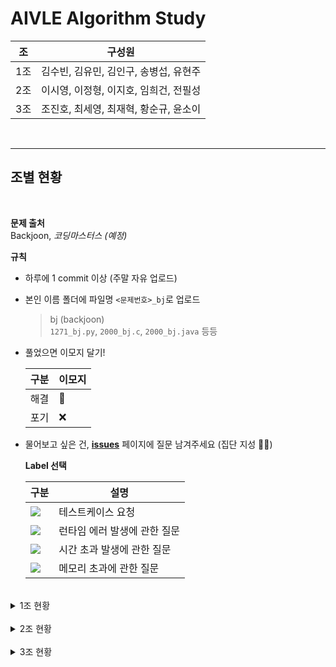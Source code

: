 
# **AIVLE Algorithm Study**

| 조| 구성원 |
|--|--|
| 1조 | 김수빈, 김유민, 김인구, 송병섭, 유현주 |
| 2조 | 이시영, 이정형, 이지호, 임희건, 전필성 |
| 3조 | 조진호, 최세영, 최재혁, 황순규, 윤소이 |

<br>

---

## **조별 현황**

<br>

**문제 출처**  
Backjoon, *코딩마스터스 (예정)*  


**규칙**  

- 하루에 1 commit 이상 (주말 자유 업로드)   

- 본인 이름 폴더에 파일명 `<문제번호>_bj`로 업로드
    > bj (backjoon)  
    > `1271_bj.py`, `2000_bj.c`, `2000_bj.java` 등등
- 풀었으면 이모지 달기!

    | 구분 | 이모지 |
    |--|--|
    | 해결 | 💯 |
    | 포기 | ❌ |

- 물어보고 싶은 건, [**issues**](https://github.com/AIVLE-School-2-Study/Algorithm-study/issues) 페이지에 질문 남겨주세요 (집단 지성 💪💪)
    
    **Label 선택**  

    |구분|설명|
    |--|--|
    |<img src="https://img.shields.io/badge/테스트케이스 요청-141245?style=flat&logoColor=white"/></a> | 테스트케이스 요청 |
    |<img src="https://img.shields.io/badge/런타임 에러-E61659?style=flat&logoColor=white"/></a> | 런타임 에러 발생에 관한 질문 |
    |<img src="https://img.shields.io/badge/시간 초과-1D76DB?style=flat&logoColor=white"/></a> | 시간 초과 발생에 관한 질문 |
    |<img src="https://img.shields.io/badge/메모리 초과-0E8A16?style=flat&logoColor=white"/></a> | 메모리 초과에 관한 질문 |

<br>

<details>
<summary> 1조 현황 </summary>
<div markdown="1">

| 난이도 | 문제 | 출처 | 김수빈 | 김유민 | 김인구 | 송병섭 | 유현주 |   
|--|--|--|--|--|--|--|--|
|b-5|[1271](https://www.acmicpc.net/problem/1271)  | backjoon |  | 💯 |  | 💯 | 💯 |
|b-5|[4101](https://www.acmicpc.net/problem/4101)  | backjoon |  | 💯 |  | 💯 | 💯 |
|b-5|[4999](https://www.acmicpc.net/problem/4999)  | backjoon |  | 💯 |  |  |  |
|b-5|[10430](https://www.acmicpc.net/problem/10430)  | backjoon |  | 💯 |  |  |  |
|b-5|[8393](https://www.acmicpc.net/problem/8393)  | backjoon |  | 💯 |  |  |  |
|b-4|[10768](https://www.acmicpc.net/problem/10768)  | backjoon |  |  |  |  |  |
|b-4|[10808](https://www.acmicpc.net/problem/10808)  | backjoon |  |  |  |  |  |
|b-4|[2440](https://www.acmicpc.net/problem/2440)  | backjoon |  |  |  |  |  |
|b-4|[1264](https://www.acmicpc.net/problem/1264)  | backjoon |  |  |  |  |  |
|b-4|[2439](https://www.acmicpc.net/problem/2439)  | backjoon |  |  |  |  |  |
|b-4|[3046](https://www.acmicpc.net/problem/3046)  | backjoon |  |  |  |  |  |
|b-3|[1247](https://www.acmicpc.net/problem/1247)  | backjoon |  |  |  |  |  |
|b-3|[2442](https://www.acmicpc.net/problem/2442)  | backjoon |  |  |  |  |  |
|b-3|[2525](https://www.acmicpc.net/problem/2525)  | backjoon |  |  |  |  |  |
|b-3|[2588](https://www.acmicpc.net/problem/2588)  | backjoon | 💯 |  |  |  |  |
|b-3|[2914](https://www.acmicpc.net/problem/2914)  | backjoon | 💯 |  |  |  |  |
|b-2|[1152](https://www.acmicpc.net/problem/1152)  | backjoon |  |  |  |  |  |
|b-2|[1297](https://www.acmicpc.net/problem/1297)  | backjoon |  |  |  |  |  |
|b-1|[1110](https://www.acmicpc.net/problem/1110)  | backjoon | 💯 |  |  |  |  |
|b-1|[1157](https://www.acmicpc.net/problem/1157)  | backjoon |  |  |  |  |  |
|b-1|[11653](https://www.acmicpc.net/problem/11653)  | backjoon |  |  |  | |  |
|b-1|[10989](https://www.acmicpc.net/problem/10989)  | backjoon |  |  |  | |  |
|b-1|[2163](https://www.acmicpc.net/problem/2163)  | backjoon |  |  |  |  |  |
|b-1|[1259](https://www.acmicpc.net/problem/1259)  | backjoon |  |  |  |  |  |



</div>
</details>

<br>

<details>
<summary> 2조 현황 </summary>
<div markdown="1">


| 난이도 | 문제 | 출처 | 이시영 | 이정형 | 이지호 | 임희건 | 전필성 |   
|--|--|--|--|--|--|--|--|
|b-5|[1271](https://www.acmicpc.net/problem/1271)  | backjoon | 💯|  |  |  |  |
|b-5|[4101](https://www.acmicpc.net/problem/4101)  | backjoon |💯|  |  |  |  |
|b-5|[4999](https://www.acmicpc.net/problem/4999)  | backjoon |💯|  |  |  |  |
|b-5|[10430](https://www.acmicpc.net/problem/10430)  | backjoon |💯|  |  |  |  |
|b-5|[8393](https://www.acmicpc.net/problem/8393)  | backjoon |💯|  |  |  |  |
|b-4|[10768](https://www.acmicpc.net/problem/10768)  | backjoon |💯|  |  |  |  |
|b-4|[10808](https://www.acmicpc.net/problem/10808)  | backjoon |💯|  |  |  |  |
|b-4|[2440](https://www.acmicpc.net/problem/2440)  | backjoon |💯|  |  |  |  |
|b-4|[1264](https://www.acmicpc.net/problem/1264)  | backjoon |💯|  |  |  |  |
|b-4|[2439](https://www.acmicpc.net/problem/2439)  | backjoon |  |  |  |  |  |
|b-4|[3046](https://www.acmicpc.net/problem/3046)  | backjoon |  |  |  |  |  |
|b-3|[1247](https://www.acmicpc.net/problem/1247)  | backjoon |  |  |  |  |  |
|b-3|[2442](https://www.acmicpc.net/problem/2442)  | backjoon |  |  |  |  |  |
|b-3|[2525](https://www.acmicpc.net/problem/2525)  | backjoon |  |  |  |  |  |
|b-3|[2588](https://www.acmicpc.net/problem/2588)  | backjoon |  |  |  |  |  |
|b-3|[2914](https://www.acmicpc.net/problem/2914)  | backjoon |  |  |  |  |  |
|b-2|[1152](https://www.acmicpc.net/problem/1152)  | backjoon |  |  |  |  |  |
|b-2|[1297](https://www.acmicpc.net/problem/1297)  | backjoon |  |  |  |  |  |
|b-1|[1110](https://www.acmicpc.net/problem/1110)  | backjoon |  |  |  |  |  |
|b-1|[1157](https://www.acmicpc.net/problem/1157)  | backjoon |  |  |  |  |  |
|b-1|[11653](https://www.acmicpc.net/problem/11653)  | backjoon |  |  |  | |  |
|b-1|[10989](https://www.acmicpc.net/problem/10989)  | backjoon |  |  |  | |  |
|b-1|[2163](https://www.acmicpc.net/problem/2163)  | backjoon |  |  |  |  |  |
|b-1|[1259](https://www.acmicpc.net/problem/1259)  | backjoon |  |  |  |  |  |

</div>
</details>

<br>

<details>
<summary> 3조 현황 </summary>
<div markdown="1">


| 난이도 | 문제 | 출처 | 조진호 | 최세영 | 최재혁 | 황순규 | 윤소이 |   
|--|--|--|--|--|--|--|--|
|b-5|[1271](https://www.acmicpc.net/problem/1271)  | backjoon |  |💯|  |  |  |
|b-5|[4101](https://www.acmicpc.net/problem/4101)  | backjoon |  |💯|  |  |  |
|b-5|[4999](https://www.acmicpc.net/problem/4999)  | backjoon |  |  |  |  |  |
|b-5|[10430](https://www.acmicpc.net/problem/10430)  | backjoon |  |  |  |  |  |
|b-5|[8393](https://www.acmicpc.net/problem/8393)  | backjoon |  |  |  |  |  |
|b-4|[10768](https://www.acmicpc.net/problem/10768)  | backjoon |  |  |  |  |  |
|b-4|[10808](https://www.acmicpc.net/problem/10808)  | backjoon |  |  |  |  |  |
|b-4|[2440](https://www.acmicpc.net/problem/2440)  | backjoon |  |  |  |  |  |
|b-4|[1264](https://www.acmicpc.net/problem/1264)  | backjoon |  |  |  |  |  |
|b-4|[2439](https://www.acmicpc.net/problem/2439)  | backjoon |  |  |  |  |  |
|b-4|[3046](https://www.acmicpc.net/problem/3046)  | backjoon |  |  |  |  |  |
|b-3|[1247](https://www.acmicpc.net/problem/1247)  | backjoon |  |  |  |  |  |
|b-3|[2442](https://www.acmicpc.net/problem/2442)  | backjoon |  |  |  |  |  |
|b-3|[2525](https://www.acmicpc.net/problem/2525)  | backjoon |  |  |  |  |  |
|b-3|[2588](https://www.acmicpc.net/problem/2588)  | backjoon |  |  |  |  |  |
|b-3|[2914](https://www.acmicpc.net/problem/2914)  | backjoon |  |  |  |  |  |
|b-2|[1152](https://www.acmicpc.net/problem/1152)  | backjoon |  |  |  |  |  |
|b-2|[1297](https://www.acmicpc.net/problem/1297)  | backjoon |  |  |  |  |  |
|b-1|[1110](https://www.acmicpc.net/problem/1110)  | backjoon |  |  |  |  |  |
|b-1|[1157](https://www.acmicpc.net/problem/1157)  | backjoon |  |  |  |  |  |
|b-1|[11653](https://www.acmicpc.net/problem/11653)  | backjoon |  |  |  | |  |
|b-1|[10989](https://www.acmicpc.net/problem/10989)  | backjoon |  |  |  | |  |
|b-1|[2163](https://www.acmicpc.net/problem/2163)  | backjoon |  |  |  |  |  |
|b-1|[1259](https://www.acmicpc.net/problem/1259)  | backjoon |  |  |  |  |  |

</div>
</details>
